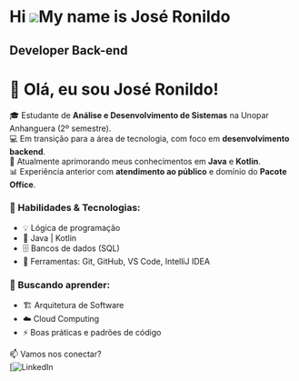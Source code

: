 Hi ![](https://user-images.githubusercontent.com/18350557/176309783-0785949b-9127-417c-8b55-ab5a4333674e.gif)My name is José Ronildo
====================================================================================================================================

Developer Back-end
------------------

# 👋 Olá, eu sou José Ronildo!

🎓 Estudante de **Análise e Desenvolvimento de Sistemas** na Unopar Anhanguera (2º semestre).  
💻 Em transição para a área de tecnologia, com foco em **desenvolvimento backend**.  
📌 Atualmente aprimorando meus conhecimentos em **Java** e **Kotlin**.  
📊 Experiência anterior com **atendimento ao público** e domínio do **Pacote Office**.  

### 🚀 Habilidades & Tecnologias:
- 💡 Lógica de programação  
- 🔹 Java | Kotlin  
- 🗄️ Bancos de dados (SQL)  
- 🔧 Ferramentas: Git, GitHub, VS Code, IntelliJ IDEA  

### 🌱 Buscando aprender:
- 🏗️ Arquitetura de Software  
- ☁️ Cloud Computing  
- ⚡ Boas práticas e padrões de código  

📫 Vamos nos conectar?  
[![LinkedIn](https://www.linkedin.com/in/jos%C3%A9-ronildo/)  

                    
                 
